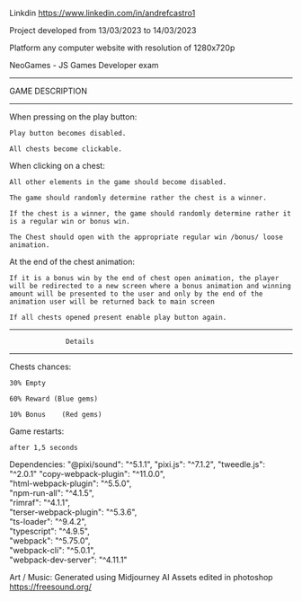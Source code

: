 Linkdin https://www.linkedin.com/in/andrefcastro1

Project developed from 13/03/2023 to 14/03/2023

Platform any computer website with resolution of 1280x720p

NeoGames - JS Games Developer exam 


***************************************************
 GAME DESCRIPTION
***************************************************

When pressing on the play button:

    Play button becomes disabled.

    All chests become clickable.


When clicking on a chest:

    All other elements in the game should become disabled.

    The game should randomly determine rather the chest is a winner.

    If the chest is a winner, the game should randomly determine rather it is a regular win or bonus win.

    The Chest should open with the appropriate regular win /bonus/ loose animation.


At the end of the chest animation:

    If it is a bonus win by the end of chest open animation, the player will be redirected to a new screen where a bonus animation and winning amount will be presented to the user and only by the end of the animation user will be returned back to main screen 

    If all chests opened present enable play button again.



***************************************************
                  Details
***************************************************

Chests chances:

    30% Empty

    60% Reward (Blue gems)

    10% Bonus    (Red gems)


Game restarts:

    after 1,5 seconds

Dependencies:
    "@pixi/sound": "^5.1.1",
    "pixi.js": "^7.1.2",
    "tweedle.js": "^2.0.1"
    "copy-webpack-plugin": "^11.0.0",    
    "html-webpack-plugin": "^5.5.0",     
    "npm-run-all": "^4.1.5",    
     "rimraf": "^4.1.1",     
    "terser-webpack-plugin": "^5.3.6",     
    "ts-loader": "^9.4.2",    
     "typescript": "^4.9.5",     
    "webpack": "^5.75.0",     
    "webpack-cli": "^5.0.1",     
    "webpack-dev-server": "^4.11.1"


Art / Music:
    Generated using Midjourney AI
    Assets edited in photoshop
    https://freesound.org/